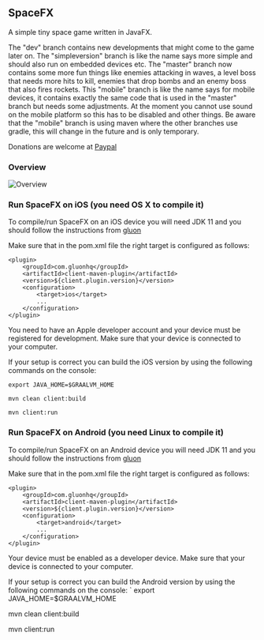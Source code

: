 ## SpaceFX
A simple tiny space game written in JavaFX.

The "dev" branch contains new developments that might come to the game later on. The "simpleversion" branch is like the name says more simple and should also run on
embedded devices etc. 
The "master" branch now contains some more fun things like enemies attacking in waves, a level boss that needs more hits to kill, enemies that drop bombs and an
enemy boss that also fires rockets.
This "mobile" branch is like the name says for mobile devices, it contains exactly the same code that is used in the "master" branch but needs some adjustments.
At the moment you cannot use sound on the mobile platform so this has to be disabled and other things.
Be aware that the "mobile" branch is using maven where the other branches use gradle, this will change in the future and is only temporary.

Donations are welcome at [Paypal](https://paypal.me/hans0l0)

### Overview
![Overview](https://raw.githubusercontent.com/HanSolo/SpaceFX/mobile/SpaceFX_iOS.png)


### Run SpaceFX on iOS (you need OS X to compile it)
To compile/run SpaceFX on an iOS device you will need JDK 11 and you should follow the instructions from [gluon](https://github.com/gluonhq/client-samples)

Make sure that in the pom.xml file the right target is configured as follows:

```
<plugin>
    <groupId>com.gluonhq</groupId>
    <artifactId>client-maven-plugin</artifactId>
    <version>${client.plugin.version}</version>
    <configuration>
        <target>ios</target>        
        ...
    </configuration>
</plugin>
```

You need to have an Apple developer account and your device must be registered for development.
Make sure that your device is connected to your computer.

If your setup is correct you can build the iOS version by using the following commands on the console:
```
export JAVA_HOME=$GRAALVM_HOME

mvn clean client:build

mvn client:run
```

### Run SpaceFX on Android (you need Linux to compile it)
To compile/run SpaceFX on an Android device you will need JDK 11 and you should follow the instructions from [gluon](https://github.com/gluonhq/client-samples)

Make sure that in the pom.xml file the right target is configured as follows:

```
<plugin>
    <groupId>com.gluonhq</groupId>
    <artifactId>client-maven-plugin</artifactId>
    <version>${client.plugin.version}</version>
    <configuration>
        <target>android</target>        
        ...
    </configuration>
</plugin>
```

Your device must be enabled as a developer device.
Make sure that your device is connected to your computer.

If your setup is correct you can build the Android version by using the following commands on the console:
`
export JAVA_HOME=$GRAALVM_HOME

mvn clean client:build

mvn client:run

